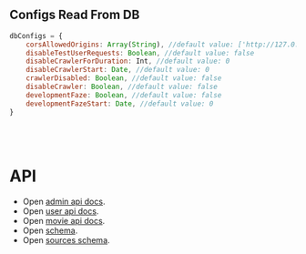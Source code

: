 ## Configs Read From DB


```javascript
dbConfigs = {
    corsAllowedOrigins: Array(String), //default value: ['http://127.0.0.1:3000','http://localhost:3000','http://127.0.0.1:5000', 'http://localhost:5000']
    disableTestUserRequests: Boolean, //default value: false
    disableCrawlerForDuration: Int, //default value: 0
    disableCrawlerStart: Date, //default value: 0
    crawlerDisabled: Boolean, //default value: false
    disableCrawler: Boolean, //default value: false
    developmentFaze: Boolean, //default value: false
    developmentFazeStart: Date, //default value: 0
}
```



<br />
<br />

# API

- Open [admin api docs](API.ADMIN.README.md).
- Open [user api docs](API.USER.README.md).
- Open [movie api docs](API.MOVIES.README.md).
- Open [schema](SCHEMA.README.md).
- Open [sources schema](SOURCES.README.md).